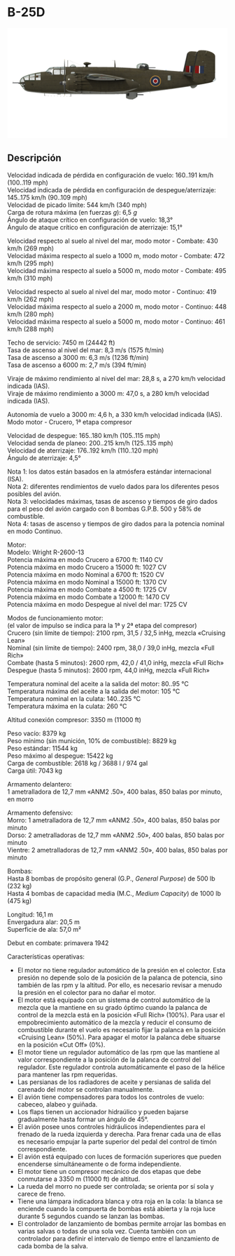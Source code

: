 # B-25D  
  
![b25draf](../images/b25draf.png)  
  
## Descripción  
  
Velocidad indicada de pérdida en configuración de vuelo: 160..191 km/h (100..119 mph)  
Velocidad indicada de pérdida en configuración de despegue/aterrizaje: 145..175 km/h (90..109 mph)  
Velocidad de picado límite: 544 km/h (340 mph)  
Carga de rotura máxima (en fuerzas <i>g</i>): 6,5 <i>g</i>  
Ángulo de ataque crítico en configuración de vuelo: 18,3°  
Ángulo de ataque crítico en configuración de aterrizaje: 15,1°  
  
Velocidad respecto al suelo al nivel del mar, modo motor - Combate: 430 km/h (269 mph)  
Velocidad máxima respecto al suelo a 1000 m, modo motor - Combate:  472 km/h (295 mph)  
Velocidad máxima respecto al suelo a 5000 m, modo motor - Combate:  495 km/h (310 mph)  
  
Velocidad respecto al suelo al nivel del mar, modo motor - Continuo: 419 km/h (262 mph)  
Velocidad máxima respecto al suelo a 2000 m, modo motor - Continuo:  448 km/h (280 mph)  
Velocidad máxima respecto al suelo a 5000 m, modo motor - Continuo:  461 km/h (288 mph)  
  
Techo de servicio: 7450 m (24442 ft)  
Tasa de ascenso al nivel del mar: 8,3 m/s (1575 ft/min)  
Tasa de ascenso a 3000 m: 6,3 m/s (1236 ft/min)  
Tasa de ascenso a 6000 m: 2,7 m/s (394 ft/min)  
  
Viraje de máximo rendimiento al nivel del mar: 28,8 s, a 270 km/h velocidad indicada (IAS).  
Viraje de máximo rendimiento a 3000 m: 47,0 s, a 280 km/h velocidad indicada (IAS).  
  
Autonomía de vuelo a 3000 m: 4,6 h, a 330 km/h velocidad indicada (IAS). Modo motor - Crucero, 1ª etapa compresor  
  
Velocidad de despegue: 165..180 km/h (105..115 mph)  
Velocidad senda de planeo: 200..215 km/h (125..135 mph)  
Velocidad de aterrizaje: 176..192 km/h (110..120 mph)  
Ángulo de aterrizaje: 4,5°  
  
Nota 1: los datos están basados en la atmósfera estándar internacional (ISA).  
Nota 2: diferentes rendimientos de vuelo dados para los diferentes pesos posibles del avión.  
Nota 3: velocidades máximas, tasas de ascenso y tiempos de giro dados para el peso del avión cargado con 8 bombas G.P.B. 500 y 58% de combustible.  
Nota 4: tasas de ascenso y tiempos de giro dados para la potencia nominal en modo Continuo.  
  
Motor:  
Modelo: Wright R-2600-13  
Potencia máxima en modo Crucero a 6700 ft: 1140 CV  
Potencia máxima en modo Crucero a 15000 ft: 1027 CV  
Potencia máxima en modo Nominal a 6700 ft: 1520 CV  
Potencia máxima en modo Nominal a 15000 ft: 1370 CV  
Potencia máxima en modo Combate a 4500 ft: 1725 CV  
Potencia máxima en modo Combate a 12000 ft: 1470 CV  
Potencia máxima en modo Despegue al nivel del mar: 1725 CV  
  
Modos de funcionamiento motor:  
(el valor de impulso se indica para la 1ª y 2ª etapa del compresor)  
Crucero (sin límite de tiempo): 2100 rpm, 31,5 / 32,5 inHg, mezcla «Cruising Lean»   
Nominal (sin límite de tiempo): 2400 rpm, 38,0 / 39,0 inHg, mezcla «Full Rich»   
Combate (hasta 5 minutos): 2600 rpm, 42,0 / 41,0 inHg, mezcla «Full Rich»   
Despegue (hasta 5 minutos): 2600 rpm, 44,0 inHg, mezcla «Full Rich»   
  
Temperatura nominal del aceite a la salida del motor: 80..95 °C  
Temperatura máxima del aceite a la salida del motor: 105 °C  
Temperatura nominal en la culata: 140..235 °C  
Temperatura máxima en la culata: 260 °C  
  
Altitud conexión compresor: 3350 m (11000 ft)  
  
Peso vacío: 8379 kg  
Peso mínimo (sin munición, 10% de combustible): 8829 kg  
Peso estándar: 11544 kg  
Peso máximo al despegue: 15422 kg  
Carga de combustible: 2618 kg / 3688 l / 974 gal  
Carga útil: 7043 kg  
  
Armamento delantero:  
1 ametralladora de 12,7 mm «ANM2 .50», 400 balas, 850 balas por minuto, en morro  
  
Armamento defensivo:  
Morro: 1 ametralladora de 12,7 mm «ANM2 .50», 400 balas, 850 balas por minuto  
Dorso: 2 ametralladoras de 12,7 mm «ANM2 .50», 400 balas, 850 balas por minuto  
Vientre: 2 ametralladoras de 12,7 mm «ANM2 .50», 400 balas, 850 balas por minuto  
  
Bombas:  
Hasta 8 bombas de propósito general (G.P., <i>General Purpose</i>) de 500 lb (232 kg)  
Hasta 4 bombas de capacidad media (M.C., <i>Medium Capacity</i>) de 1000 lb (475 kg)  
  
Longitud: 16,1 m  
Envergadura alar: 20,5 m  
Superficie de ala: 57,0 m²  
  
Debut en combate: primavera 1942  
  
Características operativas:  
- El motor no tiene regulador automático de la presión en el colector. Esta presión no depende solo de la posición de la palanca de potencia, sino también de las rpm y la altitud. Por ello, es necesario revisar a menudo la presión en el colector para no dañar el motor.  
- El motor está equipado con un sistema de control automático de la mezcla que la mantiene en su grado óptimo cuando la palanca de control de la mezcla está en la posición «Full Rich» (100%). Para usar el empobrecimiento automático de la mezcla y reducir el consumo de combustible durante el vuelo es necesario fijar la palanca en la posición «Cruising Lean» (50%). Para apagar el motor la palanca debe situarse en la posición «Cut Off» (0%).  
- El motor tiene un regulador automático de las rpm que las mantiene al valor correspondiente a la posición de la palanca de control del regulador. Este regulador controla automáticamente el paso de la hélice para mantener las rpm requeridas.  
- Las persianas de los radiadores de aceite y persianas de salida del carenado del motor se controlan manualmente.  
- El avión tiene compensadores para todos los controles de vuelo: cabeceo, alabeo y guiñada.  
- Los flaps tienen un accionador hidraúlico y pueden bajarse gradualmente hasta formar un ángulo de 45°.  
- El avión posee unos controles hidráulicos independientes para el frenado de la rueda izquierda y derecha. Para frenar cada una de ellas es necesario empujar la parte superior del pedal del control de timón correspondiente.  
- El avión está equipado con luces de formación superiores que pueden encenderse simultáneamente o de forma independiente.  
- El motor tiene un compresor mecánico de dos etapas que debe conmutarse a 3350 m (11000 ft) de altitud.  
- La rueda del morro no puede ser controlada; se orienta por sí sola y carece de freno.  
- Tiene una lámpara indicadora blanca y otra roja en la cola: la blanca se enciende cuando la compuerta de bombas está abierta y la roja luce durante 5 segundos cuando se lanzan las bombas.  
- El controlador de lanzamiento de bombas permite arrojar las bombas en varias salvas o todas de una sola vez. Cuenta también con un controlador para definir el intervalo de tiempo entre el lanzamiento de cada bomba de la salva.  